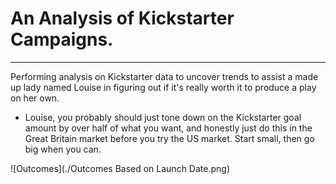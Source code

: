 # An Analysis of Kickstarter Campaigns.
---
Performing analysis on Kickstarter data to uncover trends to assist a made up lady named Louise in figuring out if it's really worth it to produce a play on her own.

* Louise, you probably should just tone down on the Kickstarter goal amount by over half of what you want, and honestly just do this in the Great Britain market before you try the US market. Start small, then go big when you can.

![Outcomes](./Outcomes Based on Launch Date.png)
